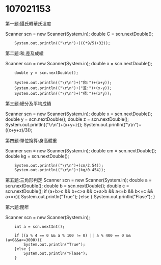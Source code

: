 # 107021153
第一題:攝氏轉華氏溫度

Scanner scn = new Scanner(System.in);
        double C = scn.nextDouble();

        System.out.println(("\r\n")+((C*9/5)+32));

第二題:和,差及成績

Scanner scn = new Scanner(System.in);
        double x = scn.nextDouble();

        double y = scn.nextDouble();

        System.out.println(("\r\n")+("和:")+(x+y));
        System.out.println(("\r\n")+("差:")+(x-y));
        System.out.println(("\r\n")+("積:")+(x*y));

第三題:總分及平均成績

Scanner scn = new Scanner(System.in);
        double x = scn.nextDouble();
        double y = scn.nextDouble();
        double z = scn.nextDouble();
        System.out.println(("\r\n")+(x+y+z));
        System.out.println(("\r\n")+((x+y+z)/3));

第四題:單位換算:身高體重

Scanner scn = new Scanner(System.in);
        double cm = scn.nextDouble();
        double kg = scn.nextDouble();

        System.out.println(("\r\n")+(cm/2.54));
        System.out.println(("\r\n")+(kg/0.454));

第五題:三角形判定
Scanner scn = new Scanner(System.in);
        double a = scn.nextDouble();
        double b = scn.nextDouble();
        double c = scn.nextDouble();
        if (a+b>c && b+c>a && c+a>b && a<=b && b<=c && a<=c){
            System.out.println("True");
        }else {
            System.out.println("Flase");
        }

第六題:閏年

Scanner scn = new Scanner(System.in);

        int a = scn.nextInt();

        if ((a % 4 == 0 && a % 100 != 0) || a % 400 == 0 && (a>0&&a<=3000)){
            System.out.println("True");
        }else {
            System.out.println("Flase");
        }
